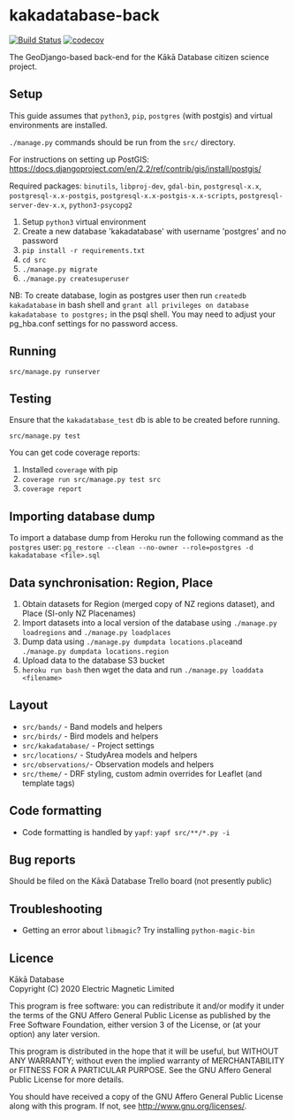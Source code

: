 kakadatabase-back
=================

[![Build Status](https://api.travis-ci.com/electricmagnetic/kakadatabase-back.svg?branch=master)](https://travis-ci.com/electricmagnetic/kakadatabase-back)
[![codecov](https://codecov.io/gh/electricmagnetic/kakadatabase-back/branch/master/graph/badge.svg)](https://codecov.io/gh/electricmagnetic/kakadatabase-back)

The GeoDjango-based back-end for the Kākā Database citizen science project.

Setup
-----
This guide assumes that `python3`, `pip`, `postgres` (with postgis) and virtual
environments are installed.

`./manage.py` commands should be run from the `src/` directory.

For instructions on setting up PostGIS:
<https://docs.djangoproject.com/en/2.2/ref/contrib/gis/install/postgis/>

Required packages: `binutils`, `libproj-dev`, `gdal-bin`, `postgresql-x.x`, `postgresql-x.x-postgis`, `postgresql-x.x-postgis-x.x-scripts`, `postgresql-server-dev-x.x`, `python3-psycopg2`

1. Setup `python3` virtual environment
2. Create a new database 'kakadatabase' with username 'postgres' and no password
3. `pip install -r requirements.txt`
4. `cd src`
5. `./manage.py migrate`
6. `./manage.py createsuperuser`

NB: To create database, login as postgres user then run `createdb kakadatabase` in bash shell and `grant all privileges on database kakadatabase to postgres;` in the psql shell. You may need to adjust your pg_hba.conf settings for no password access.

Running
-------
`src/manage.py runserver`

Testing
-------
Ensure that the `kakadatabase_test` db is able to be created before running.

`src/manage.py test`

You can get code coverage reports:
1. Installed `coverage` with pip
2. `coverage run src/manage.py test src`
3. `coverage report`

Importing database dump
-----------------------
To import a database dump from Heroku run the following command as the `postgres` user:
`pg_restore --clean --no-owner --role=postgres -d kakadatabase <file>.sql`

Data synchronisation: Region, Place
-----------------------------------
1. Obtain datasets for Region (merged copy of NZ regions dataset), and Place (SI-only NZ Placenames)
2. Import datasets into a local version of the database using `./manage.py loadregions` and `./manage.py loadplaces`
3. Dump data using `./manage.py dumpdata locations.place`and `./manage.py dumpdata locations.region`
4. Upload data to the database S3 bucket
5. `heroku run bash` then wget the data and run `./manage.py loaddata <filename>`

Layout
------
* `src/bands/` - Band models and helpers
* `src/birds/` - Bird models and helpers
* `src/kakadatabase/` - Project settings
* `src/locations/` - StudyArea models and helpers
* `src/observations/`- Observation models and helpers
* `src/theme/` - DRF styling, custom admin overrides for Leaflet (and template tags)

Code formatting
---------------
* Code formatting is handled by `yapf`: `yapf src/**/*.py -i`

Bug reports
-----------
Should be filed on the Kāĸā Database Trello board (not presently public)

Troubleshooting
---------------
* Getting an error about `libmagic`? Try installing `python-magic-bin`

Licence
-------
Kākā Database  
Copyright (C) 2020 Electric Magnetic Limited  

This program is free software: you can redistribute it and/or modify
it under the terms of the GNU Affero General Public License as published by
the Free Software Foundation, either version 3 of the License, or
(at your option) any later version.

This program is distributed in the hope that it will be useful,
but WITHOUT ANY WARRANTY; without even the implied warranty of
MERCHANTABILITY or FITNESS FOR A PARTICULAR PURPOSE.  See the
GNU Affero General Public License for more details.

You should have received a copy of the GNU Affero General Public License
along with this program.  If not, see <http://www.gnu.org/licenses/>.

